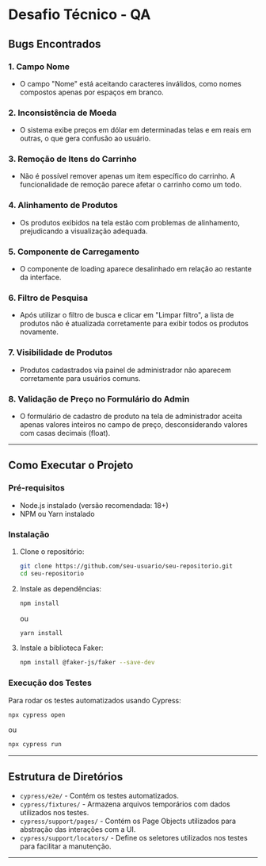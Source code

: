 # Desafio Técnico - QA

## Bugs Encontrados

### 1. Campo Nome

* O campo "Nome" está aceitando caracteres inválidos, como nomes compostos apenas por espaços em branco.

### 2. Inconsistência de Moeda

* O sistema exibe preços em dólar em determinadas telas e em reais em outras, o que gera confusão ao usuário.

### 3. Remoção de Itens do Carrinho

* Não é possível remover apenas um item específico do carrinho. A funcionalidade de remoção parece afetar o carrinho como um todo.

### 4. Alinhamento de Produtos

* Os produtos exibidos na tela estão com problemas de alinhamento, prejudicando a visualização adequada.

### 5. Componente de Carregamento

* O componente de loading aparece desalinhado em relação ao restante da interface.

### 6. Filtro de Pesquisa

* Após utilizar o filtro de busca e clicar em "Limpar filtro", a lista de produtos não é atualizada corretamente para exibir todos os produtos novamente.

### 7. Visibilidade de Produtos

* Produtos cadastrados via painel de administrador não aparecem corretamente para usuários comuns.

### 8. Validação de Preço no Formulário do Admin

* O formulário de cadastro de produto na tela de administrador aceita apenas valores inteiros no campo de preço, desconsiderando valores com casas decimais (float).

---

## Como Executar o Projeto

### Pré-requisitos

* Node.js instalado (versão recomendada: 18+)
* NPM ou Yarn instalado

### Instalação

1. Clone o repositório:

   ```bash
   git clone https://github.com/seu-usuario/seu-repositorio.git
   cd seu-repositorio
   ```

2. Instale as dependências:

   ```bash
   npm install
   ```

   ou

   ```bash
   yarn install
   ```

3. Instale a biblioteca Faker:

   ```bash
   npm install @faker-js/faker --save-dev
   ```

### Execução dos Testes

Para rodar os testes automatizados usando Cypress:

```bash
npx cypress open
```

ou

```bash
npx cypress run
```

---

## Estrutura de Diretórios

* `cypress/e2e/` - Contém os testes automatizados.
* `cypress/fixtures/` - Armazena arquivos temporários com dados utilizados nos testes.
* `cypress/support/pages/` - Contém os Page Objects utilizados para abstração das interações com a UI.
* `cypress/support/locators/` - Define os seletores utilizados nos testes para facilitar a manutenção.

---


